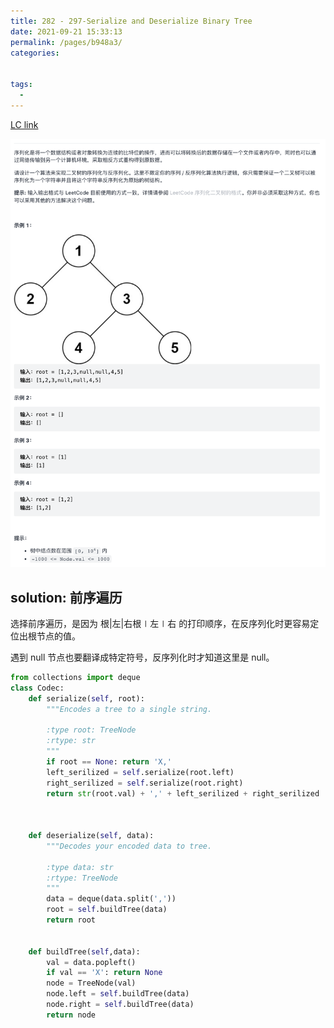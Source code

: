 ```yaml
---
title: 282 - 297-Serialize and Deserialize Binary Tree
date: 2021-09-21 15:33:13
permalink: /pages/b948a3/
categories:
  

tags:
  - 
---
```

[LC link](https://leetcode.com/problems/serialize-and-deserialize-binary-tree/)

![](https://raw.githubusercontent.com/emmableu/image/master/297-0.png)


## solution: 前序遍历
选择前序遍历，是因为 根|左|右根∣左∣右 的打印顺序，在反序列化时更容易定位出根节点的值。

遇到 null 节点也要翻译成特定符号，反序列化时才知道这里是 null。
```python
from collections import deque
class Codec:
    def serialize(self, root):
        """Encodes a tree to a single string.
        
        :type root: TreeNode
        :rtype: str
        """
        if root == None: return 'X,'
        left_serilized = self.serialize(root.left)
        right_serilized = self.serialize(root.right)
        return str(root.val) + ',' + left_serilized + right_serilized

        

    def deserialize(self, data):
        """Decodes your encoded data to tree.
        
        :type data: str
        :rtype: TreeNode
        """
        data = deque(data.split(','))
        root = self.buildTree(data)
        return root 

    
    def buildTree(self,data):
        val = data.popleft()
        if val == 'X': return None
        node = TreeNode(val)
        node.left = self.buildTree(data)
        node.right = self.buildTree(data)
        return node
```

